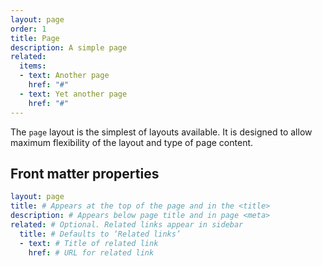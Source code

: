 ```yaml
---
layout: page
order: 1
title: Page
description: A simple page
related:
  items:
  - text: Another page
    href: "#"
  - text: Yet another page
    href: "#"
---
```

The `page` layout is the simplest of layouts available. It is designed to allow maximum flexibility of the layout and type of page content.

## Front matter properties

```yaml
layout: page
title: # Appears at the top of the page and in the <title>
description: # Appears below page title and in page <meta>
related: # Optional. Related links appear in sidebar
  title: # Defaults to ‘Related links’
  - text: # Title of related link
    href: # URL for related link
```
